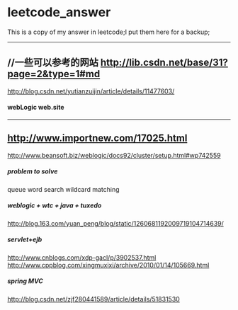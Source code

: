 # leetcode_answer
This is a copy of my answer in leetcode;I put them here for a backup;

---
//一些可以参考的网站
http://lib.csdn.net/base/31?page=2&type=1#md
---
http://blog.csdn.net/yutianzuijin/article/details/11477603/
#### webLogic web.site
---
http://www.importnew.com/17025.html
---
http://www.beansoft.biz/weblogic/docs92/cluster/setup.html#wp742559

##### problem to solve
queue
word search
wildcard matching

##### weblogic + wtc + java + tuxedo
http://blog.163.com/yuan_peng/blog/static/1260681192009719104714639/

##### servlet+ejb
http://www.cnblogs.com/xdp-gacl/p/3902537.html
http://www.cppblog.com/xingmuxixi/archive/2010/01/14/105669.html
##### spring MVC
http://blog.csdn.net/zjf280441589/article/details/51831530

